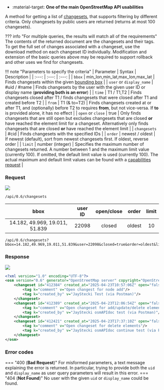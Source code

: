 <div class="grid cards" markdown>

- :material-target: **One of the main OpenStreetMap API usabilities**

</div>

A method for getting a list of [changesets](../general_information/changesets.md), that supports filtering by different criteria. Only changesets by public users are returned (returns at most 100 changesets).

??? info "For multiple queries, the results will match all of the requirements"  
    The contents of the returned document are the changesets and their tags. To get the full set of changes associated with a changeset, use the download method on each changeset ID individually. Modification and extension of the basic queries above may be required to support rollback and other uses we find for changesets.

!!! note "Parameters to specify the criteria"
    | Parameter | Syntax | Description |
    | :---: | :---: | :---: |
    | `bbox` | min_lon,min_lat,max_lon,max_lat | Finds changesets within the given [bounding box](../general_information/bounding_box.md) |
    | `user` or `display_name` | #uid / #name | Finds changesets by the user with the given user ID or display name (**providing both is an error**) |
    | `time` | T1 / T1,T2 | Finds changesets closed after T1 / finds changesets that were closed after T1 and created before T2 |
    | `from` | T1 (& to=T2) | Finds changesets created at or after T1, and (optionally) before T2 to requires **from**, but not vice-versa. If **to** is provided alone, it has no effect |
    | `open` or `close` | true | Only finds changesets that are still open but excludes changesets that are closed **or** have reached the element limit for a changeset. Alternatively only finds changesets that are closed **or** have reached the element limit |
    | `changesets` | #cid | Finds changesets with the specified IDs |
    | `order` | newest / oldest | If newest (default), sort from newest changesets first. If oldest, reverse order |
    | `limit` | number (integer) | Specifies the maximum number of changesets returned. A number between 1 and the maximum limit value (currently 100). If omitted, the default limit value is used (currently 100). The actual maximum and default limit values can be found with a [capabilities request](get_api_capabilities.md) |

### Request

![](https://img.shields.io/badge/GET-green)

```
/api/0.6/changesets
```

| bbox | user ID | open/close | order | limit |
| :---: | :---: | :---: | :---: | :---: |
| 14.182, 49.969, 19.011, 51.839 | 22098 | closed | oldest | 10 |

``` title="Request with example body"
/api/0.6/changesets?bbox=14.182,49.969,19.011,51.839&user=22098&closed=true&order=oldest&limit=10
```

### Response

![](https://img.shields.io/badge/Response-200%20OK-brightgreen)

``` xml linenums="1" hl_lines="3-13"
<?xml version="1.0" encoding="UTF-8"?>
<osm version="0.6" generator="OpenStreetMap server" copyright="OpenStreetMap and contributors" attribution="http://www.openstreetmap.org/copyright" license="http://opendatacommons.org/licenses/odbl/1-0/">
    <changeset id="412384" created_at="2025-04-23T10:57:06Z" open="false" comments_count="0" changes_count="1" closed_at="2025-04-23T11:51:26Z" min_lat="50.8038794" min_lon="16.2646154" max_lat="50.8038794" max_lon="16.2646154" uid="22098" user="JayStecki">
        <tag k="comment" v="Open changest for node add"/>
        <tag k="created_by" v="JayStecki Test (via Postman)"/>
    </changeset>
    <changeset id="412389" created_at="2025-04-23T12:06:54Z" open="false" comments_count="0" changes_count="9" closed_at="2025-04-23T17:00:37Z" min_lat="50.8038088" min_lon="16.2646154" max_lat="50.8039354" max_lon="16.2648524" uid="22098" user="JayStecki">
        <tag k="comment" v="Open changeset for add/update/delete elements"/>
        <tag k="created_by" v="JayStecki osmAPIdoc test (via Postman)"/>
    </changeset>
    <changeset id="412421" created_at="2025-04-23T17:37:10Z" open="false" comments_count="0" changes_count="7" closed_at="2025-04-23T18:13:07Z" min_lat="50.8038088" min_lon="16.2646154" max_lat="50.8039354" max_lon="16.2648524" uid="22098" user="JayStecki">
        <tag k="comment" v="Open changeset for delete elements"/>
        <tag k="created_by" v="JayStecki osmAPIdoc continue test (via Postman)"/>
    </changeset>
</osm>
```

### Error codes

=== "400 (**Bad Request**)"
    For misformed parameters, a text message explaining the error is returned. In particular, trying to provide both the `uid` and `display_name` as user query parameters will result in this error.
=== "404 (**Not Found**)"
    No user with the given `uid` or `display_name` could be found.